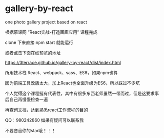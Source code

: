 # gallery-by-react
one photo gallery project based on react

根据慕课网 “React实战-打造画廊应用” 课程完成

 clone 下来直接 npm start 就能运行

或者点击下面在线预览的地址

https://3terrace.github.io/gallery-by-react/dist/index.html

所用技术栈 React、webpack、sass、ES6，如果npm也算

因为前端工具改版太大，加上React也全面升级为ES6，所以踩过不少坑

个人觉得这个课程挺有代表性，其中有很多东西老师虽然一带而过，但是这要求事后自己再慢慢检查一遍

再查询文档，达到熟悉react工作流程的目的

QQ：980242860 如果有疑问可以联系我

不要吝啬你的star哦！！！
